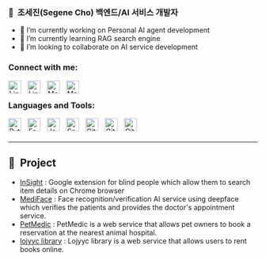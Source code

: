 ### 🐺&nbsp;&nbsp;조세진(Segene Cho) 백엔드/AI 서비스 개발자

- 🔭 I’m currently working on Personal AI agent development
- 🌱 I’m currently learning RAG search engine
- 👯 I’m looking to collaborate on AI service development

### Connect with me:

[<img align="left" alt="LinkedIn" src="https://cdn.jsdelivr.net/gh/devicons/devicon/icons/linkedin/linkedin-original.svg" height="26px" style="padding-right:10px;" />](https://linkedin.com/in/segene-cho/#gh-light-mode-only)
[<img align="left" alt="LinkedIn" src="https://cdn.jsdelivr.net/gh/devicons/devicon/icons/linkedin/linkedin-original.svg" height="26px" style="padding-right:10px;" />](https://linkedin.com/in/segene-cho/#gh-dark-mode-only)

[<img align="left" alt="Mail" src="https://cdn.jsdelivr.net/gh/devicons/devicon/icons/google/google-original.svg" height="26px" style="padding-right:10px;">](mailto:segene99@gmail.com#gh-dark-mode-only)
[<img align="left" alt="Mail" src="https://cdn.jsdelivr.net/gh/devicons/devicon/icons/google/google-original.svg" height="26px" style="padding-right:10px;">](mailto:segene99@gmail.com#gh-light-mode-only)
<br>

### Languages and Tools:

<img align="left" alt="Python" width="26px" src="https://cdn.jsdelivr.net/gh/devicons/devicon/icons/python/python-original.svg" style="padding-right:10px;" />
<img align="left" alt="FastAPI" width="26px" src="https://cdn.jsdelivr.net/gh/devicons/devicon/icons/fastapi/fastapi-original.svg" style="padding-right:10px;" />
<img align="left" alt="Java" width="26px" src="https://cdn.jsdelivr.net/gh/devicons/devicon/icons/java/java-original.svg" style="padding-right:10px;" />
<img align="left" alt="Spring" width="26px" src="https://cdn.jsdelivr.net/gh/devicons/devicon/icons/spring/spring-original.svg" style="padding-right:10px;" />

<img align="left" alt="Git" width="26px" src="https://cdn.jsdelivr.net/gh/devicons/devicon/icons/git/git-original.svg" style="padding-right:10px;" />

[<img align="left" alt="GitHub" src="https://user-images.githubusercontent.com/3369400/139447912-e0f43f33-6d9f-45f8-be46-2df5bbc91289.png" width="26px" style="padding-right:10px;" />](https://github.com/cv-jaeha#gh-dark-mode-only)

[<img align="left" alt="GitHub" width="26px" src="https://user-images.githubusercontent.com/3369400/139448065-39a229ba-4b06-434b-bc67-616e2ed80c8f.png" style="padding-right:10px;" />](https://github.com/cv-jaeha#gh-light-mode-only)

<br />
<br />

---

## 🦾&nbsp;&nbsp;Project

<!-- Project:START -->
- [InSight](https://github.com/segene99/insight) : Google extension for blind people which allow them to search item details on Chrome browser
- [MediFace](https://github.com/segene99/MediFace) : Face recognition/verification AI service using deepface which verifies the patients and provides the doctor's appointment service.
- [PetMedic](https://github.com/segene99/petmedic) : PetMedic is a web service that allows pet owners to book a reservation at the nearest animal hospital.
- [lojyyc library](https://github.com/segene99/lojyyc) : Lojyyc library is a web service that allows users to rent books online.
<!-- Project:END -->
